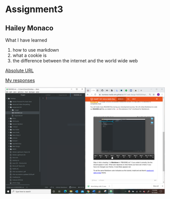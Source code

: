 # Assignment3
## Hailey Monaco
What I have learned
   1. how to use markdown
   2. what a cookie is
   3. the difference between the internet and the world wide web

[Absolute URL](https://www.youtube.com/)

[My responses](./responses.txt)

![My Screenshot](./images/assignment3screenshot.PNG)
